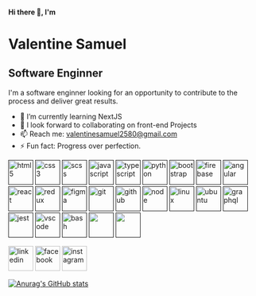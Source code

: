 #### Hi there 👋, I'm
# **Valentine Samuel**
##  Software Enginner

I'm a software enginner looking for an opportunity to contribute to the process and deliver great results.

<!-- ## **Skills**: HTML | CSS |  SASS | JavaScript | Typescript | Python | Bootstrap | Firebase | Angular | React | Redux-toolkit | UI Design | Figma | Git | Github | Linux | Ubuntu -->


- 🌱 I’m currently learning NextJS  
- 👯 I look forward to collaborating on front-end Projects 
- 📫 Reach me: valentinesamuel2580@gmail.com 
- ⚡ Fun fact: Progress over perfection.


[<img src="https://cdn.jsdelivr.net/gh/devicons/devicon/icons/html5/html5-original.svg"  alt='html5' height='50'>]()
[<img src="https://cdn.jsdelivr.net/gh/devicons/devicon/icons/css3/css3-original.svg"  alt='css3' height='50'>]()
[<img src="https://cdn.jsdelivr.net/gh/devicons/devicon/icons/sass/sass-original.svg"  alt='scss' height='50'>]()
[<img src="https://cdn.jsdelivr.net/gh/devicons/devicon/icons/javascript/javascript-plain.svg"  alt='javascript' height='50'>]()
[<img src="https://cdn.jsdelivr.net/gh/devicons/devicon/icons/typescript/typescript-plain.svg"  alt='typescript' height='50'>]()
[<img src="https://cdn.jsdelivr.net/gh/devicons/devicon/icons/python/python-original.svg"  alt='python' height='50'>]()
[<img src="https://cdn.jsdelivr.net/gh/devicons/devicon/icons/bootstrap/bootstrap-original.svg"  alt='bootstrap' height='50'>]()
[<img src="https://cdn.jsdelivr.net/gh/devicons/devicon/icons/firebase/firebase-plain.svg"  alt='firebase' height='50'>]()
[<img src="https://cdn.jsdelivr.net/gh/devicons/devicon/icons/angularjs/angularjs-original.svg"  alt='angular' height='50'>]()
[<img src="https://cdn.jsdelivr.net/gh/devicons/devicon/icons/react/react-original.svg"  alt='react' height='50'>]()
[<img src="https://cdn.jsdelivr.net/gh/devicons/devicon/icons/redux/redux-original.svg"  alt='redux' height='50'>]()
[<img src="https://cdn.jsdelivr.net/gh/devicons/devicon/icons/figma/figma-original.svg"  alt='figma' height='50'>]()
[<img src="https://cdn.jsdelivr.net/gh/devicons/devicon/icons/git/git-original.svg"  alt='git' height='50'>]()
[<img src="https://cdn.jsdelivr.net/gh/devicons/devicon/icons/github/github-original.svg"  alt='github' height='50'>]()
[<img src="https://cdn.jsdelivr.net/gh/devicons/devicon/icons/nodejs/nodejs-plain.svg"  alt='node' height='50'>]()
[<img src="https://cdn.jsdelivr.net/gh/devicons/devicon/icons/linux/linux-original.svg"  alt='linux' height='50'>]()
[<img src="https://cdn.jsdelivr.net/gh/devicons/devicon/icons/ubuntu/ubuntu-plain.svg"  alt='ubuntu' height='50'>]()
[<img src="https://cdn.jsdelivr.net/gh/devicons/devicon/icons/graphql/graphql-plain.svg"  alt='graphql' height='50'>]()
[<img src="https://cdn.jsdelivr.net/gh/devicons/devicon/icons/jest/jest-plain.svg"  alt='jest' height='50'>]()
[<img src="https://cdn.jsdelivr.net/gh/devicons/devicon/icons/vscode/vscode-original.svg"  alt='vscode' height='50'>]()
[<img src="https://cdn.jsdelivr.net/gh/devicons/devicon/icons/bash/bash-plain.svg"  alt='bash' height='50'>]()
[<img src=""  alt='' height='50'>]()
[<img src=""  alt='' height='50'>]()


[<img src='https://cdn.jsdelivr.net/npm/simple-icons@3.0.1/icons/linkedin.svg' alt='linkedin' height='50'>](https://www.linkedin.com/in/samuel-valentine-476797202//)  [<img src='https://cdn.jsdelivr.net/npm/simple-icons@3.0.1/icons/facebook.svg' alt='facebook' height='50'>](https://www.facebook.com/valentine.samuel.9047/)  [<img src='https://cdn.jsdelivr.net/npm/simple-icons@3.0.1/icons/instagram.svg' alt='instagram' height='50'>](https://www.instagram.com/growing_dev/) 

[![Anurag's GitHub stats](https://github-readme-stats.vercel.app/api?username=valentinesamuel&show_icons=true)](https://github.com/anuraghazra/github-readme-stats)
